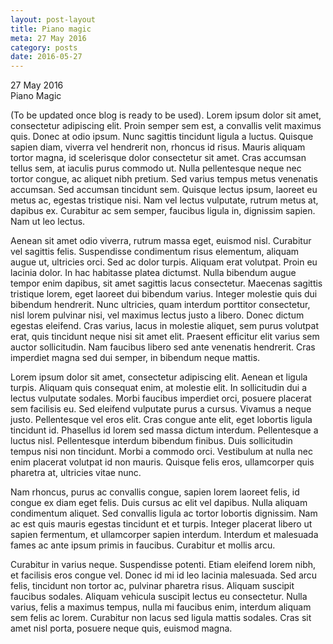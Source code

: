 ```yaml
---
layout: post-layout
title: Piano magic
meta: 27 May 2016
category: posts
date: 2016-05-27
---
```



<div class="date">
	27 May 2016
</div>
<span class="post-title">
	Piano Magic
</span> 


<p>
	(To be updated once blog is ready to be used). Lorem ipsum dolor sit amet, consectetur adipiscing elit. Proin semper sem est, a convallis velit maximus quis. Donec at odio ipsum. Nunc sagittis tincidunt ligula a luctus. Quisque sapien diam, viverra vel hendrerit non, rhoncus id risus. Mauris aliquam tortor magna, id scelerisque dolor consectetur sit amet. Cras accumsan tellus sem, at iaculis purus commodo ut. Nulla pellentesque neque nec tortor congue, ac aliquet nibh pretium. Sed varius tempus metus venenatis accumsan. Sed accumsan tincidunt sem. Quisque lectus ipsum, laoreet eu metus ac, egestas tristique nisi. Nam vel lectus vulputate, rutrum metus at, dapibus ex. Curabitur ac sem semper, faucibus ligula in, dignissim sapien. Nam ut leo lectus.</p>
<p>
Aenean sit amet odio viverra, rutrum massa eget, euismod nisl. Curabitur vel sagittis felis. Suspendisse condimentum risus elementum, aliquam augue ut, ultricies orci. Sed ac dolor turpis. Aliquam erat volutpat. Proin eu lacinia dolor. In hac habitasse platea dictumst. Nulla bibendum augue tempor enim dapibus, sit amet sagittis lacus consectetur. Maecenas sagittis tristique lorem, eget laoreet dui bibendum varius. Integer molestie quis dui bibendum hendrerit. Nunc ultricies, quam interdum porttitor consectetur, nisl lorem pulvinar nisi, vel maximus lectus justo a libero. Donec dictum egestas eleifend. Cras varius, lacus in molestie aliquet, sem purus volutpat erat, quis tincidunt neque nisi sit amet elit. Praesent efficitur elit varius sem auctor sollicitudin. Nam faucibus libero sed ante venenatis hendrerit. Cras imperdiet magna sed dui semper, in bibendum neque mattis.
</p>
<p>
Lorem ipsum dolor sit amet, consectetur adipiscing elit. Aenean et ligula turpis. Aliquam quis consequat enim, at molestie elit. In sollicitudin dui a lectus vulputate sodales. Morbi faucibus imperdiet orci, posuere placerat sem facilisis eu. Sed eleifend vulputate purus a cursus. Vivamus a neque justo. Pellentesque vel eros elit. Cras congue ante elit, eget lobortis ligula tincidunt id. Phasellus id lorem sed massa dictum interdum. Pellentesque a luctus nisl. Pellentesque interdum bibendum finibus. Duis sollicitudin tempus nisi non tincidunt. Morbi a commodo orci. Vestibulum at nulla nec enim placerat volutpat id non mauris. Quisque felis eros, ullamcorper quis pharetra at, ultricies vitae nunc.
</p>
<p>
Nam rhoncus, purus ac convallis congue, sapien lorem laoreet felis, id congue ex diam eget felis. Duis cursus ac elit vel dapibus. Nulla aliquam condimentum aliquet. Sed convallis ligula ac tortor lobortis dignissim. Nam ac est quis mauris egestas tincidunt et et turpis. Integer placerat libero ut sapien fermentum, et ullamcorper sapien interdum. Interdum et malesuada fames ac ante ipsum primis in faucibus. Curabitur et mollis arcu.
</p>
<p>
Curabitur in varius neque. Suspendisse potenti. Etiam eleifend lorem nibh, et facilisis eros congue vel. Donec id mi id leo lacinia malesuada. Sed arcu felis, tincidunt non tortor ac, pulvinar pharetra risus. Aliquam suscipit faucibus sodales. Aliquam vehicula suscipit lectus eu consectetur. Nulla varius, felis a maximus tempus, nulla mi faucibus enim, interdum aliquam sem felis ac lorem. Curabitur non lacus sed ligula mattis sodales. Cras sit amet nisl porta, posuere neque quis, euismod magna.
</p>